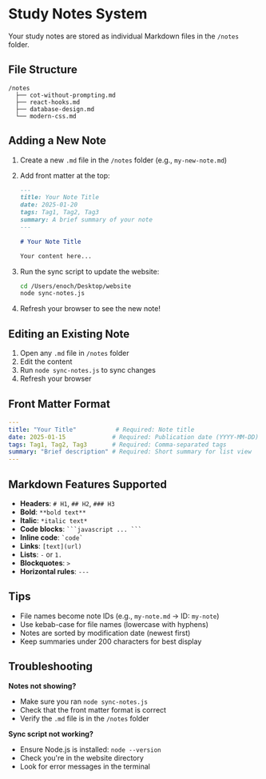 # Study Notes System

Your study notes are stored as individual Markdown files in the `/notes` folder.

## File Structure

```
/notes
  ├── cot-without-prompting.md
  ├── react-hooks.md
  ├── database-design.md
  └── modern-css.md
```

## Adding a New Note

1. Create a new `.md` file in the `/notes` folder (e.g., `my-new-note.md`)

2. Add front matter at the top:
   ```markdown
   ---
   title: Your Note Title
   date: 2025-01-20
   tags: Tag1, Tag2, Tag3
   summary: A brief summary of your note
   ---

   # Your Note Title

   Your content here...
   ```

3. Run the sync script to update the website:
   ```bash
   cd /Users/enoch/Desktop/website
   node sync-notes.js
   ```

4. Refresh your browser to see the new note!

## Editing an Existing Note

1. Open any `.md` file in `/notes` folder
2. Edit the content
3. Run `node sync-notes.js` to sync changes
4. Refresh your browser

## Front Matter Format

```yaml
---
title: "Your Title"           # Required: Note title
date: 2025-01-15             # Required: Publication date (YYYY-MM-DD)
tags: Tag1, Tag2, Tag3       # Required: Comma-separated tags
summary: "Brief description" # Required: Short summary for list view
---
```

## Markdown Features Supported

- **Headers**: `# H1`, `## H2`, `### H3`
- **Bold**: `**bold text**`
- **Italic**: `*italic text*`
- **Code blocks**: ` ```javascript ... ``` `
- **Inline code**: `` `code` ``
- **Links**: `[text](url)`
- **Lists**: `-` or `1.`
- **Blockquotes**: `>`
- **Horizontal rules**: `---`

## Tips

- File names become note IDs (e.g., `my-note.md` → ID: `my-note`)
- Use kebab-case for file names (lowercase with hyphens)
- Notes are sorted by modification date (newest first)
- Keep summaries under 200 characters for best display

## Troubleshooting

**Notes not showing?**
- Make sure you ran `node sync-notes.js`
- Check that the front matter format is correct
- Verify the `.md` file is in the `/notes` folder

**Sync script not working?**
- Ensure Node.js is installed: `node --version`
- Check you're in the website directory
- Look for error messages in the terminal
